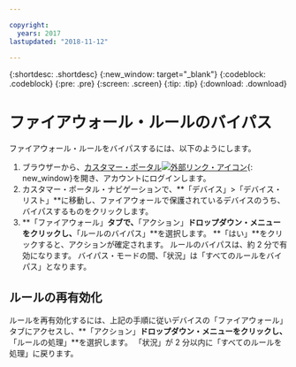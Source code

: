 ```yaml
---

copyright:
  years: 2017
lastupdated: "2018-11-12"

---
```


{:shortdesc: .shortdesc}
{:new_window: target="_blank"}
{:codeblock: .codeblock}
{:pre: .pre}
{:screen: .screen}
{:tip: .tip}
{:download: .download}

# ファイアウォール・ルールのバイパス

ファイアウォール・ルールをバイパスするには、以下のようにします。 

1. ブラウザーから、[カスタマー・ポータル![外部リンク・アイコン](../../icons/launch-glyph.svg "外部リンク・アイコン")](https://control.softlayer.com/){: new_window}を開き、アカウントにログインします。
2. カスタマー・ポータル・ナビゲーションで、**「デバイス」>「デバイス・リスト」**に移動し、ファイアウォールで保護されているデバイスのうち、バイパスするものをクリックします。
3.  **「ファイアウォール」**タブで、**「アクション」**ドロップダウン・メニューをクリックし、**「ルールのバイパス」**を選択します。 **「はい」**をクリックすると、アクションが確定されます。 ルールのバイパスは、約 2 分で有効になります。 バイパス・モードの間、「状況」は「すべてのルールをバイパス」となります。

## ルールの再有効化

ルールを再有効化するには、上記の手順に従いデバイスの「ファイアウォール」タブにアクセスし、**「アクション」**ドロップダウン・メニューをクリックし、**「ルールの処理」**を選択します。 「状況」が 2 分以内に「すべてのルールを処理」に戻ります。
